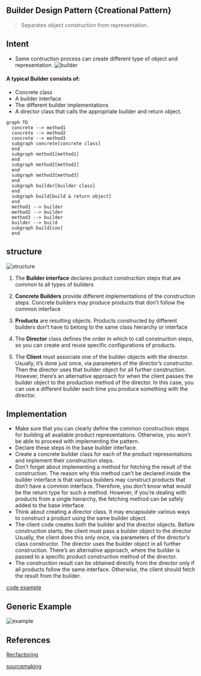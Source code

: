 ## Builder Design Pattern {Creational Pattern}
> Separates object construction from  representation.

## Intent
- Same contruction process can create different type of object and  representation.
![builder](https://refactoring.guru/images/patterns/content/builder/builder-en.png)


#### A typical Builder consists of:

- Concrete class
- A builder interface
- The different builder implementations
- A director class that calls the appropriate builder and return object.


```mermaid
graph TD
  concrete --> method1
  concrete --> method2
  concrete --> method3
  subgraph concrete[concrete class]
  end
  subgraph method1[method1]
  end
  subgraph method2[method2]
  end
  subgraph method3[method3]
  end
  subgraph builder[builder class]
  end
  subgraph build[build & return object]
  end
  method1 --> builder
  method2 --> builder
  method3 --> builder
  builder --> build
  subgraph build[con]
  end
```
<!-- slide:break -->

## structure

![structure](https://refactoring.guru/images/patterns/diagrams/builder/structure.png)

<!-- slide:break -->

1. The **Builder interface** declares product construction steps that are common to all types of builders

2. **Concrete Builders** provide different implementations of the construction steps. Concrete builders may produce products that don’t follow the common interface

3. **Products** are resulting objects. Products constructed by different builders don’t have to belong to the same class hierarchy or interface

4. The **Director** class defines the order in which to call construction steps, so you can create and reuse specific configurations of products.

5. The **Client** must associate one of the builder objects with the director. Usually, it’s done just once, via parameters of the director’s constructor. Then the director uses that builder object for all further construction. However, there’s an alternative approach for when the client passes the builder object to the production method of the director. In this case, you can use a different builder each time you produce something with the director.

## Implementation



- Make sure that you can clearly define the common construction steps for building all available product representations. Otherwise, you won’t be able to proceed with implementing the pattern.
- Declare these steps in the base builder interface.
- Create a concrete builder class for each of the product representations and implement their construction steps.
- Don’t forget about implementing a method for fetching the result of the construction. The reason why this method can’t be declared inside the builder interface is that various builders may construct products that don’t have a common interface. Therefore, you don’t know what would be the return type for such a method. However, if you’re dealing with products from a single hierarchy, the fetching method can be safely added to the base interface.
- Think about creating a director class. It may encapsulate various ways to construct a product using the same builder object.
- The client code creates both the builder and the director objects. Before construction starts, the client must pass a builder object to the director Usually, the client does this only once, via parameters of the director’s class constructor. The director uses the builder object in all further construction. There’s an alternative approach, where the builder is passed to a specific product construction method of the director.
- The construction result can be obtained directly from the director only if all products follow the same interface. Otherwise, the client should fetch the result from the builder.


[code example](https://designpatternsphp.readthedocs.io/en/latest/Creational/Builder/README.html)

## Generic Example

![example](https://sourcemaking.com/files/v2/content/patterns/Builder_example1.png)



## References
[Recfactoring](https://refactoring.guru/design-patterns/builder)

[sourcemaking](https://sourcemaking.com/design_patterns/builder)
